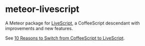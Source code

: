 meteor-livescript
=================

A Meteor package for [LiveScript](http://gkz.github.com/LiveScript/), a CoffeeScript descendant with improvements and new features.

See [10 Reasons to Switch from CoffeeScript to LiveScript](http://gkz.github.com/LiveScript/blog/ten-reasons-to-switch-from-coffeescript.html).
